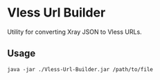 # Vless Url Builder
Utility for converting Xray JSON to Vless URLs. 

## Usage
```
java -jar ./Vless-Url-Builder.jar /path/to/file
```
